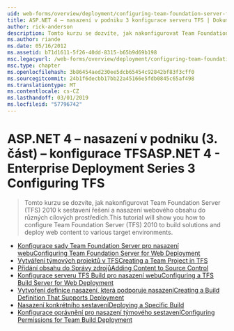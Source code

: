 ```yaml
---
uid: web-forms/overview/deployment/configuring-team-foundation-server-for-web-deployment/index
title: ASP.NET 4 – nasazení v podniku 3 konfigurace serveru TFS | Dokumentace Microsoftu
author: rick-anderson
description: Tomto kurzu se dozvíte, jak nakonfigurovat Team Foundation Server (TFS) 2010 k sestavení řešení a nasazení webového obsahu do různých cílových prostředích.
ms.author: riande
ms.date: 05/16/2012
ms.assetid: b71d1611-5f26-40dd-8315-b65b9d69b198
msc.legacyurl: /web-forms/overview/deployment/configuring-team-foundation-server-for-web-deployment
msc.type: chapter
ms.openlocfilehash: 3b86454aed230ee5dcb65454c92842bf83f3cff0
ms.sourcegitcommit: 24b1f6decbb17bb22a45166e5fdb0845c65af498
ms.translationtype: MT
ms.contentlocale: cs-CZ
ms.lasthandoff: 03/01/2019
ms.locfileid: "57796742"
---
```

<a name="aspnet-4---enterprise-deployment-series-3-configuring-tfs"></a><span data-ttu-id="3691b-103">ASP.NET 4 – nasazení v podniku (3. část) – konfigurace TFS</span><span class="sxs-lookup"><span data-stu-id="3691b-103">ASP.NET 4 - Enterprise Deployment Series 3 Configuring TFS</span></span>
====================
> <span data-ttu-id="3691b-104">Tomto kurzu se dozvíte, jak nakonfigurovat Team Foundation Server (TFS) 2010 k sestavení řešení a nasazení webového obsahu do různých cílových prostředích.</span><span class="sxs-lookup"><span data-stu-id="3691b-104">This tutorial will show you how to configure Team Foundation Server (TFS) 2010 to build solutions and deploy web content to various target environments.</span></span>


- [<span data-ttu-id="3691b-105">Konfigurace sady Team Foundation Server pro nasazení webu</span><span class="sxs-lookup"><span data-stu-id="3691b-105">Configuring Team Foundation Server for Web Deployment</span></span>](configuring-team-foundation-server-for-web-deployment.md)
- [<span data-ttu-id="3691b-106">Vytváření týmových projektů v TFS</span><span class="sxs-lookup"><span data-stu-id="3691b-106">Creating a Team Project in TFS</span></span>](creating-a-team-project-in-tfs.md)
- [<span data-ttu-id="3691b-107">Přidání obsahu do Správy zdrojů</span><span class="sxs-lookup"><span data-stu-id="3691b-107">Adding Content to Source Control</span></span>](adding-content-to-source-control.md)
- [<span data-ttu-id="3691b-108">Konfigurace serveru TFS Build pro nasazení webu</span><span class="sxs-lookup"><span data-stu-id="3691b-108">Configuring a TFS Build Server for Web Deployment</span></span>](configuring-a-tfs-build-server-for-web-deployment.md)
- [<span data-ttu-id="3691b-109">Vytvoření definice nasazení, která podporuje nasazení</span><span class="sxs-lookup"><span data-stu-id="3691b-109">Creating a Build Definition That Supports Deployment</span></span>](creating-a-build-definition-that-supports-deployment.md)
- [<span data-ttu-id="3691b-110">Nasazení konkrétního sestavení</span><span class="sxs-lookup"><span data-stu-id="3691b-110">Deploying a Specific Build</span></span>](deploying-a-specific-build.md)
- [<span data-ttu-id="3691b-111">Konfigurace oprávnění pro nasazení týmového sestavení</span><span class="sxs-lookup"><span data-stu-id="3691b-111">Configuring Permissions for Team Build Deployment</span></span>](configuring-permissions-for-team-build-deployment.md)
